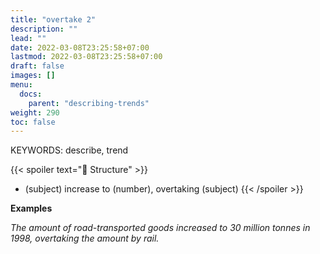 ```yaml
---
title: "overtake 2"
description: ""
lead: ""
date: 2022-03-08T23:25:58+07:00
lastmod: 2022-03-08T23:25:58+07:00
draft: false
images: []
menu:
  docs:
    parent: "describing-trends"
weight: 290
toc: false
---
```


KEYWORDS: describe, trend

{{< spoiler text="🌱 Structure" >}}

- (subject) increase to (number), overtaking (subject)
  {{< /spoiler >}}

**Examples**

_The amount of road-transported goods increased to 30 million tonnes in 1998, overtaking the amount by rail._
